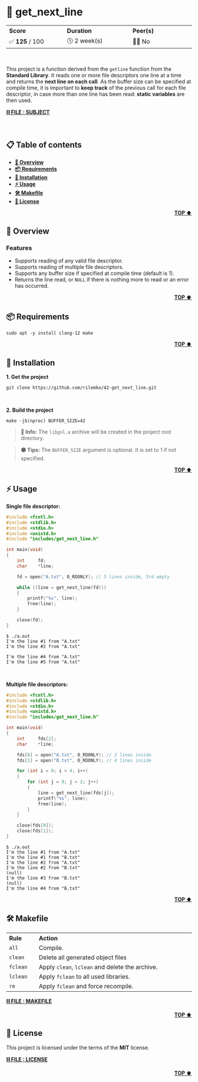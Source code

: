 <a id="readme-top" name="readme-top"></a>

<!-- ------------------------------
* TITLE, DESCRIPTION & CONTACT
------------------------------ -->
# 📃 get_next_line

<table>
    <tr>
        <th align="left" width="3333px">Score</th>
        <th align="left" width="3333px">Duration</th>
        <th align="left" width="3333px">Peer(s)</th>
    </tr>
    <tr>
        <td>✅ <b>125</b> / 100</td>
        <td>🕓 2 week(s)</td>
        <td>👷🏻 No</td>
    </tr>
</table>

<br>

This project is a function derived from the `getline` function from the **Standard Library**. It reads one or more file descriptors one line at a time and returns the **next line on each call**. As the buffer size can be specified at compile time, it is important to **keep track** of the previous call for each file descriptor, in case more than one line has been read: **static variables** are then used.

[**⛓️ FILE : SUBJECT**](en.subject.pdf)

<br>

<!-- ------------------------------
* TABLE OF CONTENTS
------------------------------ -->
## 📋 Table of contents

- [**👀 Overview**](#readme-overview)
- [**📦 Requirements**](#readme-requirements)
- [**💾 Installation**](#readme-installation)
- [**⚡️ Usage**](#readme-usage)
- [**🛠️ Makefile**](#readme-makefile)
- [**📄 License**](#readme-license)

<a id="readme-overview" name="readme-overview"></a>
<p align="right"><b><a href="#readme-top">TOP ⬆️</a></b></p>

<!-- ------------------------------
* OVERVIEW
------------------------------ -->
## 👀 Overview

### Features

- Supports reading of any valid file descriptor.
- Supports reading of multiple file descriptors.
- Supports any buffer size if specified at compile time (default is 1).
- Returns the line read, or `NULL` if there is nothing more to read or an error has occurred.

<a id="readme-requirements" name="readme-requirements"></a>
<p align="right"><b><a href="#readme-top">TOP ⬆️</a></b></p>

<!-- ------------------------------
* REQUIREMENTS
------------------------------ -->
## 📦 Requirements

```
sudo apt -y install clang-12 make
```

<a id="readme-installation" name="readme-installation"></a>
<p align="right"><b><a href="#readme-top">TOP ⬆️</a></b></p>

<!-- ------------------------------
* INSTALLATION
------------------------------ -->
## 💾 Installation

**1. Get the project**

```
git clone https://github.com/rilemko/42-get_next_line.git
```

<br>

**2. Build the project**

```
make -j$(nproc) BUFFER_SIZE=42
```

> **🔵 Info:** The `libgnl.a` archive will be created in the project root directory.

> **🟣 Tips:** The `BUFFER_SIZE` argument is optional. It is set to 1 if not specified.

<a id="readme-usage" name="readme-usage"></a>
<p align="right"><b><a href="#readme-top">TOP ⬆️</a></b></p>

<!-- ------------------------------
* USAGE
------------------------------ -->
## ⚡️ Usage

**Single file descriptor:**

```c
#include <fcntl.h>
#include <stdlib.h>
#include <stdio.h> 
#include <unistd.h>
#include "includes/get_next_line.h"

int main(void)
{
    int     fd;
    char    *line;

    fd = open("A.txt", O_RDONLY); // 5 lines inside, 3rd empty

    while ((line = get_next_line(fd)))
    {
        printf("%s", line);
        free(line);
    }

    close(fd);
}
```

```console
$ ./a.out
I'm the line #1 from "A.txt"
I'm the line #2 from "A.txt"

I'm the line #4 from "A.txt"
I'm the line #5 from "A.txt"
```

<br>

**Multiple file descriptors:**

```c
#include <fcntl.h>
#include <stdlib.h>
#include <stdio.h> 
#include <unistd.h>
#include "includes/get_next_line.h"

int main(void)
{
    int     fds[2];
    char    *line;

    fds[0] = open("A.txt", O_RDONLY); // 2 lines inside
    fds[1] = open("B.txt", O_RDONLY); // 4 lines inside

    for (int i = 0; i < 4; i++)
    {
        for (int j = 0; j < 2; j++)
        {
            line = get_next_line(fds[j]);
            printf("%s", line);
            free(line);
        }
    }

    close(fds[0]);
    close(fds[1]);
}
```

```console
$ ./a.out
I'm the line #1 from "A.txt"
I'm the line #1 from "B.txt"
I'm the line #2 from "A.txt"
I'm the line #2 from "B.txt"
(null)
I'm the line #3 from "B.txt"
(null)
I'm the line #4 from "B.txt"
```

<a id="readme-makefile" name="readme-makefile"></a>
<p align="right"><b><a href="#readme-top">TOP ⬆️</a></b></p>

<!-- ------------------------------
* MAKEFILE
------------------------------ -->
## 🛠️ Makefile

<table>
    <tr>
        <th align="left" width="500px">Rule</th>
        <th align="left" width="9500px">Action</th>
        </tr>
    <tr><td><code>all</code></td><td>Compile.</td></tr>
    <tr><td><code>clean</code></td><td>Delete all generated object files</td></tr>
    <tr><td><code>fclean</code></td><td>Apply <code>clean</code>, <code>lclean</code> and delete the archive.</td></tr>
    <tr><td><code>lclean</code></td><td>Apply <code>fclean</code> to all used libraries.</td></tr>
    <tr><td><code>re</code></td><td>Apply <code>fclean</code> and force recompile.</td></tr>
</table>

[**⛓️ FILE : MAKEFILE**](Makefile)

<a id="readme-license" name="readme-license"></a>
<p align="right"><b><a href="#readme-top">TOP ⬆️</a></b></p>

<!-- ------------------------------
* LICENSE
------------------------------ -->
## 📄 License

This project is licensed under the terms of the **MIT** license.

[**⛓️ FILE : LICENSE**](LICENSE.md)

<p align="right"><b><a href="#readme-top">TOP ⬆️</a></b></p>
